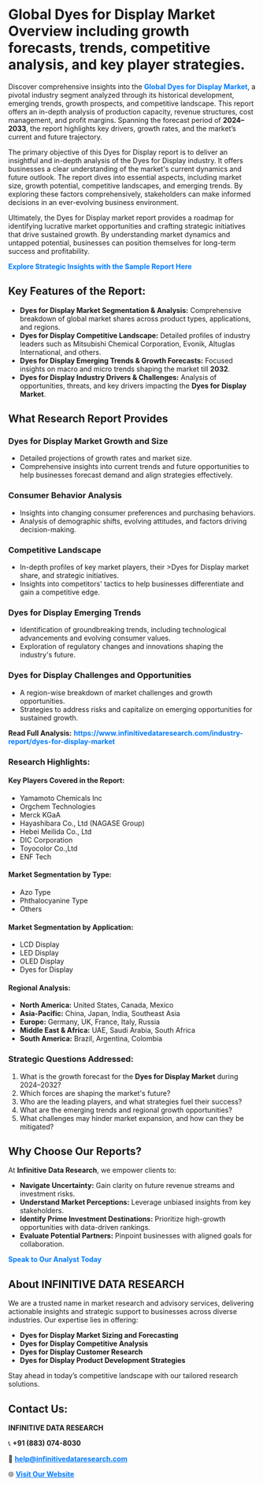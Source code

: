 <h1>Global Dyes for Display Market Overview including growth forecasts, trends, competitive analysis, and key player strategies.</h1>
<p>
Discover comprehensive insights into the 
<a href="https://www.infinitivedataresearch.com/industry-report/dyes-for-display-market" rel="dofollow" style="color: #007BFF; text-decoration: none;"><strong>Global Dyes for Display Market</strong></a>, a pivotal industry segment analyzed through its historical development, emerging trends, growth prospects, and competitive landscape. This report offers an in-depth analysis of production capacity, revenue structures, cost management, and profit margins. Spanning the forecast period of <strong>2024–2033</strong>, the report highlights key drivers, growth rates, and the market’s current and future trajectory.
</p>
<p>
The primary objective of this Dyes for Display report is to deliver an insightful and in-depth analysis of the Dyes for Display industry. It offers businesses a clear understanding of the market's current dynamics and future outlook. The report dives into essential aspects, including market size, growth potential, competitive landscapes, and emerging trends. By exploring these factors comprehensively, stakeholders can make informed decisions in an ever-evolving business environment.
</p>
<p>
Ultimately, the Dyes for Display market report provides a roadmap for identifying lucrative market opportunities and crafting strategic initiatives that drive sustained growth. By understanding market dynamics and untapped potential, businesses can position themselves for long-term success and profitability.
</p>
<p>
<a href="https://www.infinitivedataresearch.com/request-sample/reportId=107451" style="color: #007BFF; text-decoration: none;"><strong>Explore Strategic Insights with the Sample Report Here</strong></a>
</p>

<h2>Key Features of the Report:</h2>
<ul>
<li><strong>Dyes for Display Market Segmentation & Analysis:</strong> Comprehensive breakdown of global market shares across product types, applications, and regions.</li>
<li><strong>Dyes for Display Competitive Landscape:</strong> Detailed profiles of industry leaders such as Mitsubishi Chemical Corporation, Evonik, Altuglas International, and others.</li>
<li><strong>Dyes for Display Emerging Trends & Growth Forecasts:</strong> Focused insights on macro and micro trends shaping the market till <strong>2032</strong>.</li>
<li><strong>Dyes for Display Industry Drivers & Challenges:</strong> Analysis of opportunities, threats, and key drivers impacting the <strong>Dyes for Display Market</strong>.</li>
</ul>

<h2>What Research Report Provides</h2>
<h3>Dyes for Display Market Growth and Size</h3>
<ul>
<li>Detailed projections of growth rates and market size.</li>
<li>Comprehensive insights into current trends and future opportunities to help businesses forecast demand and align strategies effectively.</li>
</ul>

<h3>Consumer Behavior Analysis</h3>
<ul>
<li>Insights into changing consumer preferences and purchasing behaviors.</li>
<li>Analysis of demographic shifts, evolving attitudes, and factors driving decision-making.</li>
</ul>

<h3>Competitive Landscape</h3>
<ul>
<li>In-depth profiles of key market players, their >Dyes for Display market share, and strategic initiatives.</li>
<li>Insights into competitors' tactics to help businesses differentiate and gain a competitive edge.</li>
</ul>

<h3>Dyes for Display Emerging Trends</h3>
<ul>
<li>Identification of groundbreaking trends, including technological advancements and evolving consumer values.</li>
<li>Exploration of regulatory changes and innovations shaping the industry's future.</li>
</ul>

<h3>Dyes for Display Challenges and Opportunities</h3>
<ul>
<li>A region-wise breakdown of market challenges and growth opportunities.</li>
<li>Strategies to address risks and capitalize on emerging opportunities for sustained growth.</li>
</ul>
<p><strong>Read Full Analysis:</strong> <a href="https://www.infinitivedataresearch.com/industry-report/dyes-for-display-market" rel="dofollow" style="color: #007BFF; text-decoration: none;"><strong>https://www.infinitivedataresearch.com/industry-report/dyes-for-display-market</strong></a></p>
<h3>Research Highlights:</h3>
<h4>Key Players Covered in the Report:</h4>
<ul><li>Yamamoto Chemicals Inc</li><li>Orgchem Technologies</li><li>Merck KGaA</li><li>Hayashibara Co., Ltd (NAGASE Group)</li><li>Hebei Meilida Co., Ltd</li><li>DIC Corporation</li><li>Toyocolor Co.,Ltd</li><li>ENF Tech</li></ul>
<h4>Market Segmentation by Type:</h4>
<ul><li>Azo Type</li><li>Phthalocyanine Type</li><li>Others</li></ul>
<h4>Market Segmentation by Application:</h4>
<ul><li>LCD Display</li><li>LED Display</li><li>OLED Display</li><li>Dyes for Display</li></ul>

<h4>Regional Analysis:</h4>
<ul>
<li><strong>North America:</strong> United States, Canada, Mexico</li>
<li><strong>Asia-Pacific:</strong> China, Japan, India, Southeast Asia</li>
<li><strong>Europe:</strong> Germany, UK, France, Italy, Russia</li>
<li><strong>Middle East & Africa:</strong> UAE, Saudi Arabia, South Africa</li>
<li><strong>South America:</strong> Brazil, Argentina, Colombia</li>
</ul>

<h3>Strategic Questions Addressed:</h3>
<ol>
<li>What is the growth forecast for the <strong>Dyes for Display Market</strong> during 2024–2032?</li>
<li>Which forces are shaping the market's future?</li>
<li>Who are the leading players, and what strategies fuel their success?</li>
<li>What are the emerging trends and regional growth opportunities?</li>
<li>What challenges may hinder market expansion, and how can they be mitigated?</li>
</ol>

<h2>Why Choose Our Reports?</h2>
<p>At <strong>Infinitive Data Research</strong>, we empower clients to:</p>
<ul>
<li><strong>Navigate Uncertainty:</strong> Gain clarity on future revenue streams and investment risks.</li>
<li><strong>Understand Market Perceptions:</strong> Leverage unbiased insights from key stakeholders.</li>
<li><strong>Identify Prime Investment Destinations:</strong> Prioritize high-growth opportunities with data-driven rankings.</li>
<li><strong>Evaluate Potential Partners:</strong> Pinpoint businesses with aligned goals for collaboration.</li>
</ul>
<p><a href="https://www.infinitivedataresearch.com/industry-report/dyes-for-display-market" rel="dofollow" style="color: #007BFF; text-decoration: none;"><strong>Speak to Our Analyst Today</strong></a></p>

<h2>About INFINITIVE DATA RESEARCH</h2>
<p>We are a trusted name in market research and advisory services, delivering actionable insights and strategic support to businesses across diverse industries. Our expertise lies in offering:</p>
<ul>
<li><strong>Dyes for Display Market Sizing and Forecasting</strong></li>
<li><strong>Dyes for Display Competitive Analysis</strong></li>
<li><strong>Dyes for Display Customer Research</strong></li>
<li><strong>Dyes for Display Product Development Strategies</strong></li>
</ul>
<p>Stay ahead in today’s competitive landscape with our tailored research solutions.</p>

<h2>Contact Us:</h2>
<p><strong>INFINITIVE DATA RESEARCH</strong></p>
<p>📞 <strong>+91 (883) 074-8030</strong></p>
<p>📧 <strong><a href="mailto:help@infinitivedataresearch.com" style="color: #007BFF;">help@infinitivedataresearch.com</a></strong></p>
<p>🌐 <strong><a href="https://www.infinitivedataresearch.com" rel="dofollow" style="color: #007BFF;">Visit Our Website</a></strong></p>